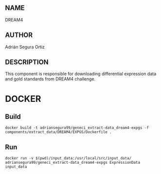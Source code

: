 ## NAME

DREAM4

## AUTHOR

Adrián Segura Ortiz

## DESCRIPTION

This component is responsible for downloading differential expression data and gold standards from DREAM4 challenge.

# DOCKER

## Build

```
docker build -t adriansegura99/geneci_extract-data_dream4-expgs -f components/extract_data/DREAM4/EXPGS/Dockerfile .
```

## Run

```
docker run -v $(pwd)/input_data:/usr/local/src/input_data/ adriansegura99/geneci_extract-data_dream4-expgs ExpressionData input_data
```
